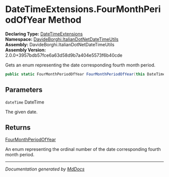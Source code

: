 ﻿<!--  
  <auto-generated>   
    The contents of this file were generated by a tool.  
    Changes to this file may be list if the file is regenerated  
  </auto-generated>   
-->

# DateTimeExtensions.FourMonthPeriodOfYear Method

**Declaring Type:** [DateTimeExtensions](../index.md)  
**Namespace:** [DavideBorghi.ItalianDotNetDateTimeUtils](../../index.md)  
**Assembly:** DavideBorghi.ItalianDotNetDateTimeUtils  
**Assembly Version:** 2.0.0+3957bdb57fce6a63d58d9b7a404e5573f6b40cde

Gets an enum representing the date corresponding fourth month period.

```csharp
public static FourMonthPeriodOfYear FourMonthPeriodOfYear(this DateTime dateTime);
```

## Parameters

`dateTime`  DateTime

The given date.

## Returns

[FourMonthPeriodOfYear](../../DateTimeEnums/FourMonthPeriodOfYear/index.md)

An enum representing the ordinal number of the date corresponding fourth month period.

___

*Documentation generated by [MdDocs](https://github.com/ap0llo/mddocs)*
